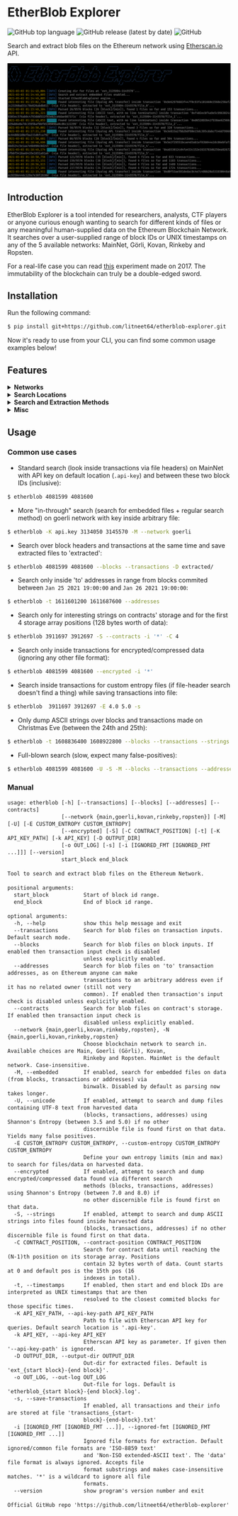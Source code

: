# EtherBlob Explorer
![GitHub top language](https://img.shields.io/github/languages/top/litneet64/etherblob-explorer) ![GitHub release (latest by date)](https://img.shields.io/github/v/release/litneet64/etherblob-explorer) ![GitHub](https://img.shields.io/github/license/litneet64/etherblob-explorer)

Search and extract blob files on the Ethereum network using [Etherscan.io](https://etherscan.io/apis) API.

![thumbnail](thumbnail.png)

## Introduction
EtherBlob Explorer is a tool intended for researchers, analysts, CTF players or anyone curious enough wanting to search for different kinds of files or any meaningful human-supplied data on the Ethereum Blockchain Network. It searches over a user-supplied range of block IDs or UNIX timestamps on any of the 5 available networks: MainNet, Görli, Kovan, Rinkeby and Ropsten.

 For a real-life case you can read [this](https://boobies.surge.sh/) experiment made on 2017. The immutability of the blockchain can truly be a double-edged sword.

## Installation
Run the following command:
```bash
$ pip install git+https://github.com/litneet64/etherblob-explorer.git
```

Now it's ready to use from your CLI, you can find some common usage examples below!

## Features
<details>
<summary><b>Networks</b></summary>
<br>

Search on any of the five Ethereum Networks:

* **MainNet**
* **Görli**
* **Kovan**
* **Rinkeby**
* **Ropsten**

<br>
</details>

<details>
<summary><b>Search Locations</b></summary>
<br>

This tool can search on the following locations, either separately or combining any of these on the same run:

* **Transaction Input Data**: search inside transaction's input data (default location).
* **Block Input Data**: search inside block's input data.
* **Contract Storage**: search inside a contract's storage array on the first _N_ 32-byte sized positions, treating it all as one big data string.
* **To Addresses**: search appending 'to' addresses as the possible input **[*]** (checking first for file headers and re-checking when all data is harvested using binwalk).

**[\*]** Storing data on 'to' addresses is possible on the Ethereum network as there's no verification if sending to an address that has no associated account keys. Meaning you can make transactions to arbitrary addresses to craft a payload over several 20-byte sized transactions (it's very rare but so are some CTF challenges).

<br>
</details>

<details>
<summary><b>Search and Extraction Methods</b></summary>
<br>

All of these methods can be used either separately or in any combination:

* **Embedded Files**: search for files embedded inside data using `binwalk`.
* **File Headers / Magic Bytes**: search using headers + magic bytes via levaraging the Linux util `file` (default method).
* **ASCII String Dump**: search for ASCII strings inside data.
* **Entropy-Based Search**: use Shannon's Entropy as a measure tool to search for natural language text (e.g. UTF-8 Unicode), encrypted/compressed files or anything the user seems viable with user-supplied entropy limits.

**IMPORTANT**: The order showed here is used _under-the-hood_ for discarding searches with other methods (e.g. if file is found via `embedded files` then it won't attempt to search using `file headers`, `ascii string dump` nor `entropy`) as it's not likely to find anything meaningful if previous methods were already successful.

<br>
</details>

<details>
<summary><b>Misc</b></summary>
<br>

* Accepts UNIX timestamps (instead of block IDs) that get resolved into the closest block IDs commited at those times.
* Save all data from visited transactions into file for later reviewing.
* Store CLI-displayed logs into file for later extracted-file analysis.
* Ignore user-supplied file formats (case-insensitive) for extraction and accepts substrings of the complete file format for blacklisting.
* Print general progress metrics (e.g. how many blocks / transactions have been parsed, how many blocks are left) every minute and also display some interesting metrics at the end of the current run.
* More useful features found on the manual (`-h`)!

</details>

## Usage

### Common use cases
* Standard search (look inside transactions via file headers) on MainNet with API key on default location (`.api-key`) and between these two block IDs (inclusive):
```bash
$ etherblob 4081599 4081600
```

* More "in-through" search (search for embedded files + regular search method) on goerli network with key inside arbitrary file:
```bash
$ etherblob -K api.key 3134050 3145570 -M --network goerli
```

* Search over block headers and transactions at the same time and save extracted files to 'extracted':
```bash
$ etherblob 4081599 4081600 --blocks --transactions -D extracted/
```

* Search only inside 'to' addresses in range from blocks commited between `Jan 25 2021 19:00:00` and `Jan 26 2021 19:00:00`:
```bash
$ etherblob -t 1611601200 1611687600 --addresses
```

* Search only for interesting strings on contracts' storage and for the first 4 storage array positions (128 bytes worth of data):
```bash
$ etherblob 3911697 3912697 -S --contracts -i '*' -C 4
```

* Search only inside transactions for encrypted/compressed data (ignoring any other file format):
```bash
$ etherblob 4081599 4081600 --encrypted -i '*'
```

* Search inside transactions for custom entropy files (if file-header search doesn't find a thing) while saving transactions into file:
```bash
$ etherblob  3911697 3912697 -E 4.0 5.0 -s
```

* Only dump ASCII strings over blocks and transactions made on Christmas Eve (between the 24th and 25th):
```bash
$ etherblob -t 1608836400 1608922800 --blocks --transactions --strings -i '*'
```

* Full-blown search (slow, expect many false-positives):
```bash
$ etherblob 4081599 4081600 -U -S -M --blocks --transactions --addresses --contracts
```



### Manual
```
usage: etherblob [-h] [--transactions] [--blocks] [--addresses] [--contracts]
                 [--network {main,goerli,kovan,rinkeby,ropsten}] [-M] [-U] [-E CUSTOM_ENTROPY CUSTOM_ENTROPY]
                 [--encrypted] [-S] [-C CONTRACT_POSITION] [-t] [-K API_KEY_PATH] [-k API_KEY] [-D OUTPUT_DIR]
                 [-o OUT_LOG] [-s] [-i [IGNORED_FMT [IGNORED_FMT ...]]] [--version]
                 start_block end_block

Tool to search and extract blob files on the Ethereum Network.

positional arguments:
  start_block           Start of block id range.
  end_block             End of block id range.

optional arguments:
  -h, --help            show this help message and exit
  --transactions        Search for blob files on transaction inputs. Default search mode.
  --blocks              Search for blob files on block inputs. If enabled then transaction input check is disabled
                        unless explicitly enabled.
  --addresses           Search for blob files on 'to' transaction addresses, as on Ethereum anyone can make
                        transactions to an arbitrary address even if it has no related owner (still not very
                        common). If enabled then transaction's input check is disabled unless explicitly enabled.
  --contracts           Search for blob files on contract's storage. If enabled then transaction input check is
                        disabled unless explicitly enabled.
  --network {main,goerli,kovan,rinkeby,ropsten}, -N {main,goerli,kovan,rinkeby,ropsten}
                        Choose blockchain network to search in. Available choices are Main, Goerli (Görli), Kovan,
                        Rinkeby and Ropsten. MainNet is the default network. Case-insensitive.
  -M, --embedded        If enabled, search for embedded files on data (from blocks, transactions or addresses) via
                        binwalk. Disabled by default as parsing now takes longer.
  -U, --unicode         If enabled, attempt to search and dump files containing UTF-8 text from harvested data
                        (blocks, transactions, addresses) using Shannon's Entropy (between 3.5 and 5.0) if no other
                        discernible file is found first on that data. Yields many false positives.
  -E CUSTOM_ENTROPY CUSTOM_ENTROPY, --custom-entropy CUSTOM_ENTROPY CUSTOM_ENTROPY
                        Define your own entropy limits (min and max) to search for files/data on harvested data.
  --encrypted           If enabled, attempt to search and dump encrypted/compressed data found via different search
                        methods (blocks, transactions, addresses) using Shannon's Entropy (between 7.0 and 8.0) if
                        no other discernible file is found first on that data.
  -S, --strings         If enabled, attempt to search and dump ASCII strings into files found inside harvested data
                        (blocks, transactions, addresses) if no other discernible file is found first on that data.
  -C CONTRACT_POSITION, --contract-position CONTRACT_POSITION
                        Search for contract data until reaching the (N-1)th position on its storage array. Positions
                        contain 32 bytes worth of data. Count starts at 0 and default pos is the 15th pos (16
                        indexes in total).
  -t, --timestamps      If enabled, then start and end block IDs are interpreted as UNIX timestamps that are then
                        resolved to the closest commited blocks for those specific times.
  -K API_KEY_PATH, --api-key-path API_KEY_PATH
                        Path to file with Etherscan API key for queries. Default search location is '.api-key'.
  -k API_KEY, --api-key API_KEY
                        Etherscan API key as parameter. If given then '--api-key-path' is ignored.
  -D OUTPUT_DIR, --output-dir OUTPUT_DIR
                        Out-dir for extracted files. Default is 'ext_{start block}-{end block}'.
  -o OUT_LOG, --out-log OUT_LOG
                        Out-file for logs. Default is 'etherblob_{start block}-{end block}.log'.
  -s, --save-transactions
                        If enabled, all transactions and their info are stored at file 'transactions_{start-
                        block}-{end-block}.txt'
  -i [IGNORED_FMT [IGNORED_FMT ...]], --ignored-fmt [IGNORED_FMT [IGNORED_FMT ...]]
                        Ignored file formats for extraction. Default ignored/common file formats are 'ISO-8859 text'
                        and 'Non-ISO extended-ASCII text'. The 'data' file format is always ignored. Accepts file
                        format substrings and makes case-insensitive matches. '*' is a wildcard to ignore all file
                        formats.
  --version             show program's version number and exit

Official GitHub repo 'https://github.com/litneet64/etherblob-explorer'
```
